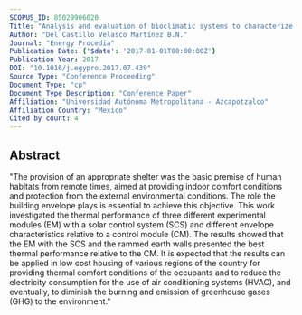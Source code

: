 ```yaml
---
SCOPUS_ID: 85029906020
Title: "Analysis and evaluation of bioclimatic systems to characterize their performance in experimental modules"
Author: "Del Castillo Velasco Martínez B.N."
Journal: "Energy Procedia"
Publication Date: {'$date': '2017-01-01T00:00:00Z'}
Publication Year: 2017
DOI: "10.1016/j.egypro.2017.07.439"
Source Type: "Conference Proceeding"
Document Type: "cp"
Document Type Description: "Conference Paper"
Affiliation: "Universidad Autónoma Metropolitana - Azcapotzalco"
Affiliation Country: "Mexico"
Cited by count: 4
---
```


## Abstract
"The provision of an appropriate shelter was the basic premise of human habitats from remote times, aimed at providing indoor comfort conditions and protection from the external environmental conditions. The role the building envelope plays is essential to achieve this objective. This work investigated the thermal performance of three different experimental modules (EM) with a solar control system (SCS) and different envelope characteristics relative to a control module (CM). The results showed that the EM with the SCS and the rammed earth walls presented the best thermal performance relative to the CM. It is expected that the results can be applied in low cost housing of various regions of the country for providing thermal comfort conditions of the occupants and to reduce the electricity consumption for the use of air conditioning systems (HVAC), and eventually, to diminish the burning and emission of greenhouse gases (GHG) to the environment."
